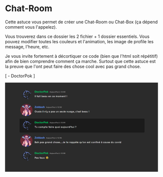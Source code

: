# Chat-Room

Cette astuce vous permet de créer une Chat-Room ou Chat-Box (ça dépend comment vous l'appelez).

Vous trouverez dans ce dossier les 2 fichier + 1 dossier essentiels. Vous pouvez modifier toutes les couleurs et l'animation, les image de profile les message, l'heure, etc.

Je vous invite fortement à décortiquer ce code (bien que l'html soit répétitif) afin de bien comprendre comment ça marche. Surtout que cette astuce est la preuve que l'ont peut faire des chose cool avec pas grand chose.

[ - DoctorPok ]

<div align="center">
  <img src="https://github.com/DoctorPok42/Astuces-Web/blob/main/IMG/Chat-Room.png">
</div>
